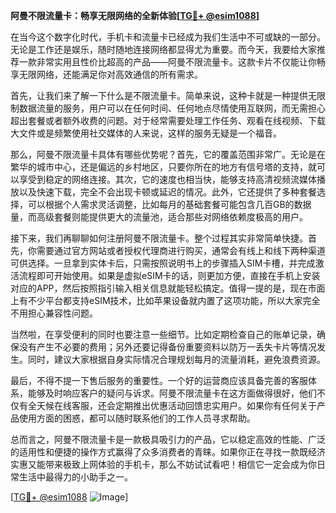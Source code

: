 **阿曼不限流量卡：畅享无限网络的全新体验[[TG💪+ @esim1088](https://t.me/s/esim1088)]**

在当今这个数字化时代，手机卡和流量卡已经成为我们生活中不可或缺的一部分。无论是工作还是娱乐，随时随地连接网络都显得尤为重要。而今天，我要给大家推荐一款非常实用且性价比超高的产品——阿曼不限流量卡。这款卡片不仅能让你畅享无限网络，还能满足你对高效通信的所有需求。

首先，让我们来了解一下什么是不限流量卡。简单来说，这种卡就是一种提供无限制数据流量的服务，用户可以在任何时间、任何地点尽情使用互联网，而无需担心超出套餐或者额外收费的问题。对于经常需要处理工作任务、观看在线视频、下载大文件或是频繁使用社交媒体的人来说，这样的服务无疑是一个福音。

那么，阿曼不限流量卡具体有哪些优势呢？首先，它的覆盖范围非常广。无论是在繁华的城市中心，还是偏远的乡村地区，只要你所在的地方有信号塔的支持，就可以享受到稳定的网络连接。其次，它的速度也相当快，能够支持高清视频流媒体播放以及快速下载，完全不会出现卡顿或延迟的情况。此外，它还提供了多种套餐选择，可以根据个人需求灵活调整，比如每月的基础套餐可能包含几百GB的数据量，而高级套餐则能提供更大的流量池，适合那些对网络依赖度极高的用户。

接下来，我们再聊聊如何注册阿曼不限流量卡。整个过程其实非常简单快捷。首先，你需要通过官方网站或者授权代理商进行购买，通常会有线上和线下两种渠道可供选择。一旦拿到实体卡后，只需按照说明书上的步骤插入SIM卡槽，并完成激活流程即可开始使用。如果是虚拟eSIM卡的话，则更加方便，直接在手机上安装对应的APP，然后按照指引输入相关信息就能轻松搞定。值得一提的是，现在市面上有不少平台都支持eSIM技术，比如苹果设备就内置了这项功能，所以大家完全不用担心兼容性问题。

当然啦，在享受便利的同时也要注意一些细节。比如定期检查自己的账单记录，确保没有产生不必要的费用；另外还要记得备份重要资料以防万一丢失卡片等情况发生。同时，建议大家根据自身实际情况合理规划每月的流量消耗，避免浪费资源。

最后，不得不提一下售后服务的重要性。一个好的运营商应该具备完善的客服体系，能够及时响应客户的疑问与诉求。阿曼不限流量卡在这方面做得很好，他们不仅有全天候在线客服，还会定期推出优惠活动回馈忠实用户。如果你有任何关于产品使用方面的困惑，都可以随时联系他们的工作人员寻求帮助。

总而言之，阿曼不限流量卡是一款极具吸引力的产品，它以稳定高效的性能、广泛的适用性和便捷的操作方式赢得了众多消费者的青睐。如果你正在寻找一款既经济实惠又能带来极致上网体验的手机卡，那么不妨试试看吧！相信它一定会成为你日常生活中最得力的小助手之一。

[[TG💪+ @esim1088](https://t.me/s/esim1088) ![Image](https://i.postimg.cc/4NQfJmqS/Snipaste-2025-05-13-00-14-12.png)]